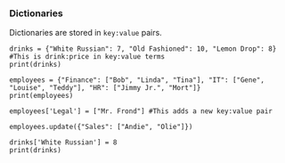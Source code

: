 ### Dictionaries

Dictionaries are stored in `key:value` pairs.

```
drinks = {"White Russian": 7, "Old Fashioned": 10, "Lemon Drop": 8} #This is drink:price in key:value terms
print(drinks)

employees = {"Finance": ["Bob", "Linda", "Tina"], "IT": ["Gene", "Louise", "Teddy"], "HR": ["Jimmy Jr.", "Mort"]}
print(employees)

employees['Legal'] = ["Mr. Frond"] #This adds a new key:value pair

employees.update({"Sales": ["Andie", "Olie"]})

drinks['White Russian'] = 8
print(drinks)
```
